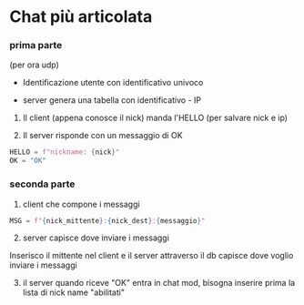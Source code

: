 # Chat più articolata

### prima parte

(per ora udp)

- Identificazione utente con identificativo univoco

- server genera una tabella con identificativo - IP
1. Il client (appena conosce il nick) manda l'HELLO (per salvare nick e ip)

2. Il server risponde con un messaggio di OK

```python
HELLO = f"nickname: {nick}"
OK = "OK"
```

### seconda parte

1. client che compone i messaggi

```python
MSG = f"{nick_mittente}:{nick_dest}:{messaggio}"
```

2. server capisce dove inviare i messaggi

Inserisco il mittente nel client e il server attraverso il db capisce dove voglio inviare i messaggi

3. il server quando riceve "OK" entra in chat mod, bisogna inserire prima la lista di nick name "abilitati"
